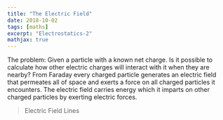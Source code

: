 ```yaml
---
title: "The Electric Field"
date: 2018-10-02
tags: [maths]
excerpt: "Electrostatics-2"
mathjax: true
---
```


The problem: Given a particle with a known net charge. Is it possible to calculate how other electric charges will interact with it when they are nearby? From Faraday every charged particle generates an electric field that permeates all of space and exerts a force on all charged particles it encounters. The electric field carries energy which it imparts on other charged particles by exerting electric forces.

>Electric Field Lines

